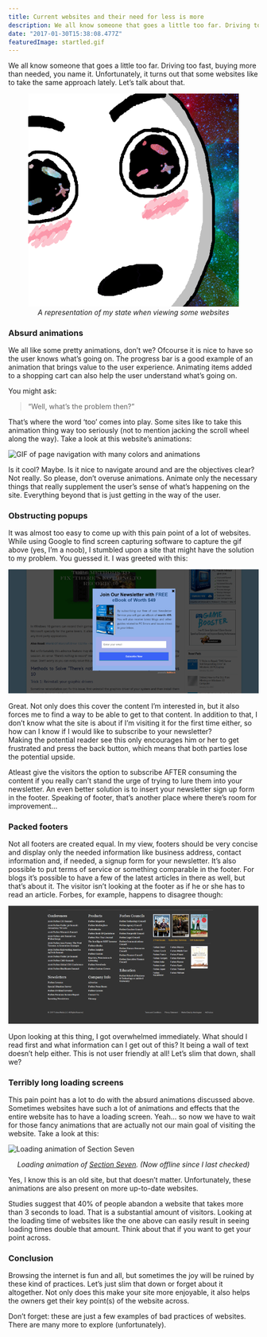 ```yaml
---
title: Current websites and their need for less is more
description: We all know someone that goes a little too far. Driving too fast, buying more than needed, you name it. Unfortunately, it turns out that some websites like to take the same approach lately.
date: "2017-01-30T15:38:08.477Z"
featuredImage: startled.gif
---
```


We all know someone that goes a little too far. Driving too fast, buying more than needed, you name it. Unfortunately, it turns out that some websites like to take the same approach lately. Let’s talk about that.

<figure style="text-align: center;">
  <img src="./startled.gif" alt="drawing of startled character with flashing colors all over" />

  <figcaption style="text-align: center;">
    <em>A representation of my state when viewing some websites</em>
  </figcaption>
</figure>

### Absurd animations

We all like some pretty animations, don’t we? Ofcourse it is nice to have so the user knows what’s going on. The progress bar is a good example of an animation that brings value to the user experience. Animating items added to a shopping cart can also help the user understand what’s going on.

You might ask:

> “Well, what’s the problem then?”

That’s where the word ‘too’ comes into play. Some sites like to take this animation thing way too seriously (not to mention jacking the scroll wheel along the way). Take a look at this website’s animations:

![GIF of page navigation with many colors and animations](try_more.gif)

Is it cool? Maybe. Is it nice to navigate around and are the objectives clear? Not really. So please, don’t overuse animations. Animate only the necessary things that really supplement the user’s sense of what’s happening on the site. Everything beyond that is just getting in the way of the user.

### Obstructing popups

It was almost too easy to come up with this pain point of a lot of websites. While using Google to find screen capturing software to capture the gif above (yes, I’m a noob), I stumbled upon a site that might have the solution to my problem. You guessed it. I was greeted with this:

![screen filling popup asking to sign up to newsletter](./popup.png)

Great. Not only does this cover the content I’m interested in, but it also forces me to find a way to be able to get to that content. In addition to that, I don’t know what the site is about if I’m visiting it for the first time either, so how can I know if I would like to subscribe to your newsletter?  
Making the potential reader see this only encourages him or her to get frustrated and press the back button, which means that both parties lose the potential upside.

Atleast give the visitors the option to subscribe AFTER consuming the content if you really can’t stand the urge of trying to lure them into your newsletter. An even better solution is to insert your newsletter sign up form in the footer. Speaking of footer, that’s another place where there’s room for improvement…

### Packed footers

Not all footers are created equal. In my view, footers should be very concise and display only the needed information like business address, contact information and, if needed, a signup form for your newsletter. It’s also possible to put terms of service or something comparable in the footer. For blogs it’s possible to have a few of the latest articles in there as well, but that’s about it. The visitor isn’t looking at the footer as if he or she has to read an article. Forbes, for example, happens to disagree though:

![footer filled with information like conferences, products etcetera](./footer.png)

Upon looking at this thing, I got overwhelmed immediately. What should I read first and what information can I get out of this? It being a wall of text doesn’t help either. This is not user friendly at all! Let’s slim that down, shall we?

### Terribly long loading screens

This pain point has a lot to do with the absurd animations discussed above. Sometimes websites have such a lot of animations and effects that the entire website has to have a loading screen. Yeah… so now we have to wait for those fancy animations that are actually not our main goal of visiting the website. Take a look at this:

![Loading animation of Section Seven](./section_seven.gif)

<p style="text-align: center;"><em>Loading animation of <a href="http://sectionseven.com/index2.html">Section Seven</a>. (Now offline since I last checked)</em></p>

Yes, I know this is an old site, but that doesn’t matter. Unfortunately, these animations are also present on more up-to-date websites.

Studies suggest that 40% of people abandon a website that takes more than 3 seconds to load. That is a substantial amount of visitors. Looking at the loading time of websites like the one above can easily result in seeing loading times double that amount. Think about that if you want to get your point across.

### Conclusion

Browsing the internet is fun and all, but sometimes the joy will be ruined by these kind of practices. Let’s just slim that down or forget about it altogether. Not only does this make your site more enjoyable, it also helps the owners get their key point(s) of the website across.

Don’t forget: these are just a few examples of bad practices of websites. There are many more to explore (unfortunately).
